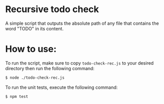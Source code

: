 # Recursive todo check
A simple script that outputs the absolute path of any file that contains the word "TODO" in its content.
# How to use:
To run the script, make sure to copy `todo-check-rec.js` to your desired directory then run the following command:
```sh
$ node ./todo-check-rec.js
```
To run the unit tests, execute the following command:
```sh
$ npm test
```
